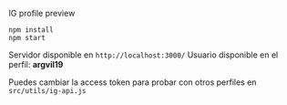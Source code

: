 IG profile preview

```
npm install
npm start
```

Servidor disponible en `http://localhost:3000/`
Usuario disponible en el perfil: **argvil19**

Puedes cambiar la access token para probar con otros perfiles en `src/utils/ig-api.js`